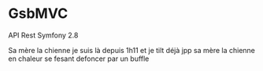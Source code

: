 # GsbMVC
API Rest Symfony 2.8

Sa mère la chienne je suis là depuis 1h11 et je tilt déjà jpp sa mère la chienne en chaleur se fesant defoncer par un buffle
